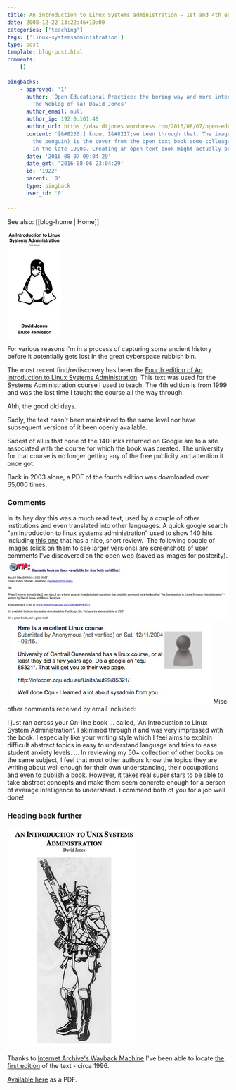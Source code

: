 ```yaml
---
title: An introduction to Linux Systems administration - 1st and 4th editions
date: 2008-12-22 13:22:46+10:00
categories: ['teaching']
tags: ['linux-systemsadministration']
type: post
template: blog-post.html
comments:
    []
    
pingbacks:
    - approved: '1'
      author: 'Open Educational Practice: the boring way and more interesting ways &#8211;
        The Weblog of (a) David Jones'
      author_email: null
      author_ip: 192.0.101.48
      author_url: https://davidtjones.wordpress.com/2016/08/07/open-educational-practice-the-boring-way-and-more-interesting-ways/
      content: '[&#8230;] know, I&#8217;ve been through that. The image to the right (with
        the penguin) is the cover from the open text book some colleagues and I wrote
        in the late 1990s. Creating an open text book might actually be a [&#8230;]'
      date: '2016-08-07 09:04:29'
      date_gmt: '2016-08-06 23:04:29'
      id: '1922'
      parent: '0'
      type: pingback
      user_id: '0'
    
---
```


See also: [[blog-home | Home]]

[![Cover of 3rd edition](images/28525315920_10062391ca_m.jpg)](https://www.flickr.com/photos/david_jones/28525315920/in/dateposted-public/ "Cover of 3rd edition")

For various reasons I'm in a process of capturing some ancient history before it potentially gets lost in the great cyberspace rubbish bin.

The most recent find/rediscovery has been the [Fourth edition of An Introduction to Linux Systems Administration](https://djon.es/Publications/all_small.pdf). This text was used for the Systems Administration course I used to teach. The 4th edition is from 1999 and was the last time I taught the course all the way through.

Ahh, the good old days.

Sadly, the text hasn't been maintained to the same level nor have subsequent versions of it been openly available.

Sadest of all is that none of the 140 links returned on Google are to a site associated with the course for which the book was created. The university for that course is no longer getting any of the free publicity and attention it once got.

Back in 2003 alone, a PDF of the fourth edition was downloaded over 65,000 times.

### Comments

In its hey day this was a much read text, used by a couple of other institutions and even translated into other languages. A quick google search "an introduction to linux systems administration" used to show 140 hits including [this one](http://tldp.org/LDP/LGNET/issue52/lg_tips52.html) that has a nice, short review.  The following couple of images (click on them to see larger versions) are screenshots of user comments I've discovered on the open web (saved as images for posterity). [![Shell script comment](images/29845703300_42ff357d77_z.jpg)](https://www.flickr.com/photos/david_jones/29845703300/in/dateposted-public/ "Shell script comment")   [![Sys adm comment](images/30141174045_f7554b2c33.jpg)](https://www.flickr.com/photos/david_jones/30141174045/in/dateposted-public/ "Sys adm comment")Misc other comments received by email included:

I just ran across your On-line book ... called, 'An Introduction to Linux System Administration'. I skimmed through it and was very impressed with the book. I especially like your writing style which I feel aims to explain difficult abstract topics in easy to understand language and tries to ease student anxiety levels. … In reviewing my 50+ collection of other books on the same subject, I feel that most other authors know the topics they are writing about well enough for their own understanding, their occupations and even to publish a book. However, it takes real super stars to be able to take abstract concepts and make them seem concrete enough for a person of average intelligence to understand. I commend both of you for a job well done!

### Heading back further

[![Cover for 1st edition](images/28803744496_da55e05bbb.jpg)](https://www.flickr.com/photos/david_jones/28803744496/in/dateposted-public/ "Cover for 1st edition")

Thanks to [Internet Archive's Wayback Machine](http://archive.org/web/) I've been able to locate [the first edition](http://web.archive.org/web/19970808232808/http://mc.cqu.edu.au/subjects/85321/study-guide/index.html) of the text - circa 1996.

[Available here](https://davidtjones.files.wordpress.com/2016/08/1994_version.pdf) as a PDF.